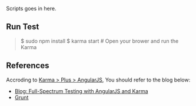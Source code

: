 Scripts goes in here.

## Run Test

> $ sudo npm install 
> $ karma start  # Open your brower and run the Karma

## References

Accroding to [Karma > Plus > AngularJS](http://karma-runner.github.io/0.10/plus/angularjs.html), You should refer to the blog below:  
* [Blog: Full-Spectrum Testing with AngularJS and Karma](http://www.yearofmoo.com/2013/01/full-spectrum-testing-with-angularjs-and-karma.html)
* [Grunt](http://gruntjs.com/) 
